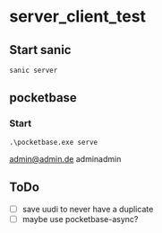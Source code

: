 # server_client_test

## Start sanic
`sanic server`

## pocketbase

### Start

`.\pocketbase.exe serve`

admin@admin.de
adminadmin

## ToDo

- [ ] save uudi to never have a duplicate
- [ ] maybe use pocketbase-async?